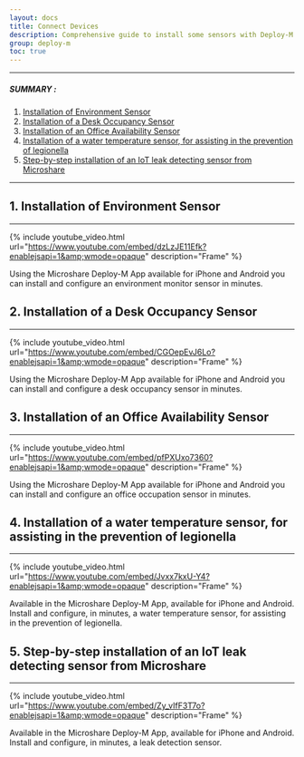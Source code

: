 ```yaml
---
layout: docs
title: Connect Devices
description: Comprehensive guide to install some sensors with Deploy-M
group: deploy-m
toc: true
---
```


---------------------------------------

##### SUMMARY : 

1. [Installation of Environment Sensor](./#1-installation-of-environment-sensor)
2. [Installation of a Desk Occupancy Sensor](./#2-installation-of-a-desk-occupancy-sensor)
3. [Installation of an Office Availability Sensor](./#3-installation-of-an-office-availability-sensor)
4. [Installation of a water temperature sensor, for assisting in the prevention of legionella](./#4-installation-of-a-water-temperature-sensor-for-assisting-in-the-prevention-of-legionella)
5. [Step-by-step installation of an IoT leak detecting sensor from Microshare](./#5-step-by-step-installation-of-an-iot-leak-detecting-sensor-from-microshare)

---------------------------------------


## 1. Installation of Environment Sensor
---------------------------------------

{% include youtube_video.html url="https://www.youtube.com/embed/dzLzJE11Efk?enablejsapi=1&amp;wmode=opaque" description="Frame" %}

Using the Microshare Deploy-M App available for iPhone and Android you can install and configure an environment monitor sensor in minutes.

## 2. Installation of a Desk Occupancy Sensor
---------------------------------------

{% include youtube_video.html url="https://www.youtube.com/embed/CGOepEvJ6Lo?enablejsapi=1&amp;wmode=opaque" description="Frame" %}

Using the Microshare Deploy-M App available for iPhone and Android you can install and configure a desk occupancy sensor in minutes.

## 3. Installation of an Office Availability Sensor
---------------------------------------

{% include youtube_video.html url="https://www.youtube.com/embed/pfPXUxo7360?enablejsapi=1&amp;wmode=opaque" description="Frame" %}

Using the Microshare Deploy-M App available for iPhone and Android you can install and configure an office occupation sensor in minutes.

## 4. Installation of a water temperature sensor, for assisting in the prevention of legionella
---------------------------------------

{% include youtube_video.html url="https://www.youtube.com/embed/Jvxx7kxU-Y4?enablejsapi=1&amp;wmode=opaque" description="Frame" %}

Available in the Microshare Deploy-M App, available for iPhone and Android. Install and configure, in minutes, a water temperature sensor, for assisting in the prevention of legionella.

## 5. Step-by-step installation of an IoT leak detecting sensor from Microshare
---------------------------------------

{% include youtube_video.html url="https://www.youtube.com/embed/Zy_vIfF3T7o?enablejsapi=1&amp;wmode=opaque" description="Frame" %}

Available in the Microshare Deploy-M App, available for iPhone and Android. Install and configure, in minutes, a leak detection sensor.